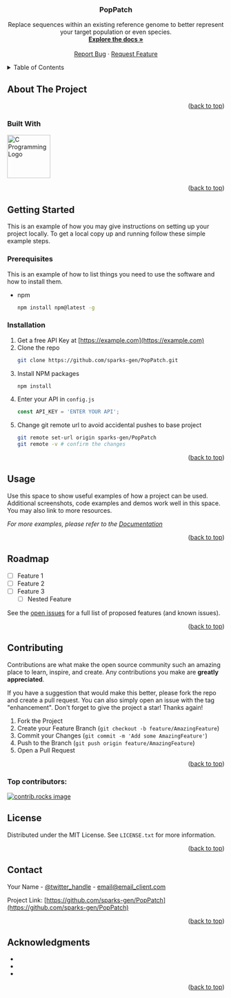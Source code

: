 <!-- Improved compatibility of back to top link: See: https://github.com/othneildrew/Best-README-Template/pull/73 -->
<a id="readme-top"></a>
<!--
*** Thanks for checking out the Best-README-Template. If you have a suggestion
*** that would make this better, please fork the repo and create a pull request
*** or simply open an issue with the tag "enhancement".
*** Don't forget to give the project a star!
*** Thanks again! Now go create something AMAZING! :D
-->



<!-- PROJECT SHIELDS -->
<!--
*** I'm using markdown "reference style" links for readability.
*** Reference links are enclosed in brackets [ ] instead of parentheses ( ).
*** See the bottom of this document for the declaration of the reference variables
*** for contributors-url, forks-url, etc. This is an optional, concise syntax you may use.
*** https://www.markdownguide.org/basic-syntax/#reference-style-links

[![Contributors][contributors-shield]][contributors-url]
[![Forks][forks-shield]][forks-url]
[![Stargazers][stars-shield]][stars-url]
[![Issues][issues-shield]][issues-url]
[![MIT License][license-shield]][license-url]
[![LinkedIn][linkedin-shield]][linkedin-url]
-->


<!-- PROJECT LOGO 
<br />
<div align="center">
  <a href="https://github.com/sparks-gen/PopPatch">
    <img src="images/logo.png" alt="Logo" width="80" height="80">
  </a>
  -->

<h3 align="center">PopPatch</h3>

  <p align="center">
    Replace sequences within an existing reference genome to better represent 
    your target population or even species.
    <br />
    <a href="https://github.com/sparks-gen/PopPatch"><strong>Explore the docs »</strong></a>
    <br />
    <br />
    <a href="https://github.com/sparks-gen/PopPatch/issues/new?labels=bug&template=bug-report---.md">Report Bug</a>
    ·
    <a href="https://github.com/sparks-gen/PopPatch/issues/new?labels=enhancement&template=feature-request---.md">Request Feature</a>
  </p>
</div>



<!-- TABLE OF CONTENTS -->
<details>
  <summary>Table of Contents</summary>
  <ol>
    <li>
      <a href="#about-the-project">About The Project</a>
      <ul>
        <li><a href="#built-with">Built With</a></li>
      </ul>
    </li>
    <li>
      <a href="#getting-started">Getting Started</a>
      <ul>
        <li><a href="#prerequisites">Prerequisites</a></li>
        <li><a href="#installation">Installation</a></li>
      </ul>
    </li>
    <li><a href="#usage">Usage</a></li>
    <li><a href="#roadmap">Roadmap</a></li>
    <li><a href="#contributing">Contributing</a></li>
    <li><a href="#license">License</a></li>
    <li><a href="#contact">Contact</a></li>
    <li><a href="#acknowledgments">Acknowledgments</a></li>
  </ol>
</details>



<!-- ABOUT THE PROJECT -->
## About The Project



<p align="right">(<a href="#readme-top">back to top</a>)</p>



### Built With

<a href="https://www.cprogramming.com/"><img src="https://github.com/bablubambal/All_logo_and_pictures/blob/main/programming%20languages/c.svg" alt="C Programming Logo" style="width:100px;height:100px;"></a>
<!--* [![C][C.com]][C-url]-->

<p align="right">(<a href="#readme-top">back to top</a>)</p>



<!-- GETTING STARTED -->
## Getting Started

This is an example of how you may give instructions on setting up your project locally.
To get a local copy up and running follow these simple example steps.

### Prerequisites

This is an example of how to list things you need to use the software and how to install them.
* npm
  ```sh
  npm install npm@latest -g
  ```

### Installation

1. Get a free API Key at [https://example.com](https://example.com)
2. Clone the repo
   ```sh
   git clone https://github.com/sparks-gen/PopPatch.git
   ```
3. Install NPM packages
   ```sh
   npm install
   ```
4. Enter your API in `config.js`
   ```js
   const API_KEY = 'ENTER YOUR API';
   ```
5. Change git remote url to avoid accidental pushes to base project
   ```sh
   git remote set-url origin sparks-gen/PopPatch
   git remote -v # confirm the changes
   ```

<p align="right">(<a href="#readme-top">back to top</a>)</p>



<!-- USAGE EXAMPLES -->
## Usage

Use this space to show useful examples of how a project can be used. Additional screenshots, code examples and demos work well in this space. You may also link to more resources.

_For more examples, please refer to the [Documentation](https://example.com)_

<p align="right">(<a href="#readme-top">back to top</a>)</p>



<!-- ROADMAP -->
## Roadmap

- [ ] Feature 1
- [ ] Feature 2
- [ ] Feature 3
    - [ ] Nested Feature

See the [open issues](https://github.com/sparks-gen/PopPatch/issues) for a full list of proposed features (and known issues).

<p align="right">(<a href="#readme-top">back to top</a>)</p>



<!-- CONTRIBUTING -->
## Contributing

Contributions are what make the open source community such an amazing place to learn, inspire, and create. Any contributions you make are **greatly appreciated**.

If you have a suggestion that would make this better, please fork the repo and create a pull request. You can also simply open an issue with the tag "enhancement".
Don't forget to give the project a star! Thanks again!

1. Fork the Project
2. Create your Feature Branch (`git checkout -b feature/AmazingFeature`)
3. Commit your Changes (`git commit -m 'Add some AmazingFeature'`)
4. Push to the Branch (`git push origin feature/AmazingFeature`)
5. Open a Pull Request

<p align="right">(<a href="#readme-top">back to top</a>)</p>

### Top contributors:

<a href="https://github.com/sparks-gen/PopPatch/graphs/contributors">
  <img src="https://contrib.rocks/image?repo=sparks-gen/PopPatch" alt="contrib.rocks image" />
</a>



<!-- LICENSE -->
## License

Distributed under the MIT License. See `LICENSE.txt` for more information.

<p align="right">(<a href="#readme-top">back to top</a>)</p>



<!-- CONTACT -->
## Contact

Your Name - [@twitter_handle](https://twitter.com/twitter_handle) - email@email_client.com

Project Link: [https://github.com/sparks-gen/PopPatch](https://github.com/sparks-gen/PopPatch)

<p align="right">(<a href="#readme-top">back to top</a>)</p>



<!-- ACKNOWLEDGMENTS -->
## Acknowledgments

* []()
* []()
* []()

<p align="right">(<a href="#readme-top">back to top</a>)</p>



<!-- MARKDOWN LINKS & IMAGES -->
<!-- https://www.markdownguide.org/basic-syntax/#reference-style-links -->
[contributors-shield]: https://img.shields.io/github/contributors/sparks-gen/PopPatch.svg?style=for-the-badge
[contributors-url]: https://github.com/sparks-gen/PopPatch/graphs/contributors
[forks-shield]: https://img.shields.io/github/forks/sparks-gen/PopPatch.svg?style=for-the-badge
[forks-url]: https://github.com/sparks-gen/PopPatch/network/members
[stars-shield]: https://img.shields.io/github/stars/sparks-gen/PopPatch.svg?style=for-the-badge
[stars-url]: https://github.com/sparks-gen/PopPatch/stargazers
[issues-shield]: https://img.shields.io/github/issues/sparks-gen/PopPatch.svg?style=for-the-badge
[issues-url]: https://github.com/sparks-gen/PopPatch/issues
[license-shield]: https://img.shields.io/github/license/sparks-gen/PopPatch.svg?style=for-the-badge
[license-url]: https://github.com/sparks-gen/PopPatch/blob/master/LICENSE.txt
<!-- [linkedin-shield]: https://img.shields.io/badge/-LinkedIn-black.svg?style=for-the-badge&logo=linkedin&colorB=555
[linkedin-url]: https://linkedin.com/in/linkedin_username -->
[C.com]: https://github.com/bablubambal/All_logo_and_pictures/blob/main/programming%20languages/c.svg
[C-url]: https://www.cprogramming.com/
